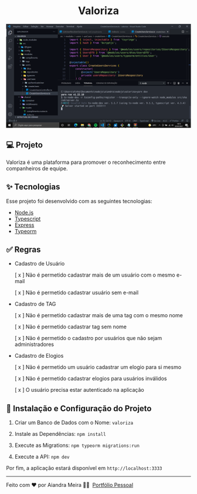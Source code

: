 <h1 align="center">Valoriza</h1>

<p align="center">
    <img alt="Preview" src="banner.png">
</p>

## 💻 Projeto

Valoriza é uma plataforma para promover o reconhecimento entre companheiros de equipe.

## ✨ Tecnologias

Esse projeto foi desenvolvido com as seguintes tecnologias:

-   [Node.js](https://nodejs.org/en/)
-   [Typescript](https://www.typescriptlang.org/)
-   [Express](https://expressjs.com/pt-br/)
-   [Typeorm](https://typeorm.io/#/)

## ✅ Regras

-   Cadastro de Usuário

    [ x ] Não é permetido cadastrar mais de um usuário com o mesmo e-mail

    [ x ] Não é permetido cadastrar usuário sem e-mail

-   Cadastro de TAG

    [ x ] Não é permetido cadastrar mais de uma tag com o mesmo nome

    [ x ] Não é permetido cadastrar tag sem nome

    [ x ] Não é permetido o cadastro por usuários que não sejam administradores

-   Cadastro de Elogios

    [ x ] Não é permetido um usuário cadastrar um elogio para si mesmo

    [ x ] Não é permetido cadastrar elogios para usuários inválidos

    [ x ] O usuário precisa estar autenticado na aplicação

## 🚀 Instalação e Configuração do Projeto

1. Criar um Banco de Dados com o Nome: `valoriza`

2. Instale as Dependências: `npm install`

3. Execute as Migrations: `npm typeorm migrations:run`

4. Execute a API: `npm dev`

Por fim, a aplicação estará disponível em `http://localhost:3333`

---

Feito com ❤ por Aiandra Meira 👋🏻 &nbsp;[Portfólio Pessoal](https://aiandralves.com.br)
